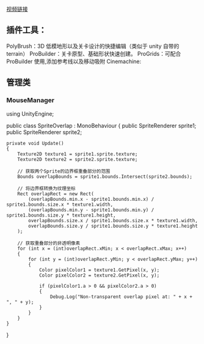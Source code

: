 [视频链接](https://www.bilibili.com/video/BV1rf4y1k7vE/?spm_id_from=333.788&vd_source=89cdbc52fca0b3fc1318b88e36456c76)

## 插件工具：

PolyBrush：3D 低模地形以及关卡设计的快捷编辑（类似于 unity 自带的 terrain）
ProBuilder：关卡原型、基础形状快速创建。
ProGrids：可配合 ProBuilder 使用,添加参考线以及移动吸附
Cinemachine:

## 管理类

### MouseManager

using UnityEngine;

public class SpriteOverlap : MonoBehaviour
{
public SpriteRenderer sprite1;
public SpriteRenderer sprite2;

    private void Update()
    {
        Texture2D texture1 = sprite1.sprite.texture;
        Texture2D texture2 = sprite2.sprite.texture;

        // 获取两个Sprite的边界框重叠部分的范围
        Bounds overlapBounds = sprite1.bounds.Intersect(sprite2.bounds);

        // 将边界框转换为纹理坐标
        Rect overlapRect = new Rect(
            (overlapBounds.min.x - sprite1.bounds.min.x) / sprite1.bounds.size.x * texture1.width,
            (overlapBounds.min.y - sprite1.bounds.min.y) / sprite1.bounds.size.y * texture1.height,
            overlapBounds.size.x / sprite1.bounds.size.x * texture1.width,
            overlapBounds.size.y / sprite1.bounds.size.y * texture1.height
        );

        // 获取重叠部分的非透明像素
        for (int x = (int)overlapRect.xMin; x < overlapRect.xMax; x++)
        {
            for (int y = (int)overlapRect.yMin; y < overlapRect.yMax; y++)
            {
                Color pixelColor1 = texture1.GetPixel(x, y);
                Color pixelColor2 = texture2.GetPixel(x, y);

                if (pixelColor1.a > 0 && pixelColor2.a > 0)
                {
                    Debug.Log("Non-transparent overlap pixel at: " + x + ", " + y);
                }
            }
        }
    }

}
